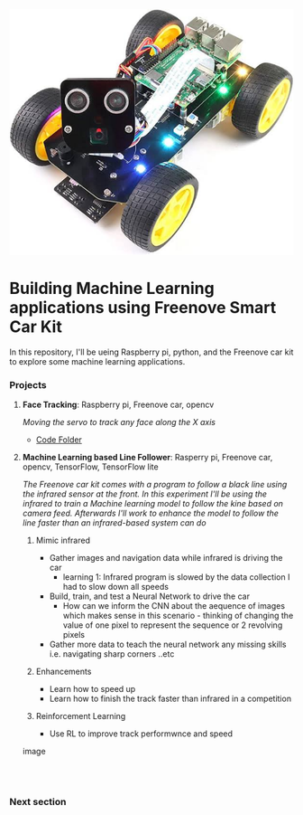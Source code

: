 ![Footer](images.jpeg)


# Building Machine Learning applications using Freenove Smart Car Kit
In this repository, I'll be ueing Raspberry pi, python, and the Freenove car kit to explore some machine learning applications.


### Projects 
1. **Face Tracking**: Raspberry pi, Freenove car, opencv
     
   *Moving the servo to track any face along the X axis*
   - [Code Folder](link)
  
3. **Machine Learning based Line Follower**: Rasperry pi, Freenove car, opencv, TensorFlow, TensorFlow lite
     
   *The Freenove car kit comes with a program to follow a black line using the infrared sensor at the front. In this experiment I'll be using the infrared to train a Machine learning model to follow the kine based on camera feed. Afterwards I'll work to enhance the model to follow the line faster than an infrared-based system can do*
    1. Mimic infrared  
       - Gather images and navigation data while infrared is driving the car
            - learning 1: Infrared program is slowed by the data collection I had to slow down all speeds
       - Build, train, and test a Neural Network to drive the car
           - How can we inform the CNN about the aequence of images which makes sense in this scenario - thinking of changing the value of one pixel to represent the sequence or 2 revolving pixels
       - Gather more data to teach the neural network any missing skills i.e. navigating sharp corners ..etc  

    2. Enhancements  
        - Learn how to speed up  
        - Learn how to finish the track faster than infrared in a competition  

    3. Reinforcement Learning  
        - Use RL to improve track performwnce and speed
   
     
     image
     


<br/><br/>

### Next section

